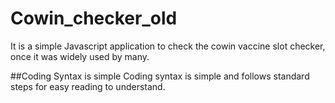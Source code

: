 # Cowin_checker_old
It is a simple Javascript application to check the cowin vaccine slot checker, once it was widely used by many.

##Coding Syntax is simple
Coding syntax is simple and follows standard steps for easy reading to understand.